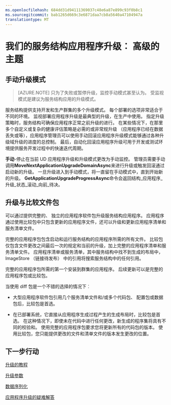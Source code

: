 ```yaml
---
ms.openlocfilehash: 684dd31d94111369037c48e6a87e899c93f0b8c1
ms.sourcegitcommit: bab1265d669c3e6871daa7cb8a5640a47104947a
translationtype: MT
---
```

<properties
   pageTitle="我们的服务结构应用程序升级︰ 高级的主题"
   description="本文介绍了一些高级的主题，属于服务结构应用程序升级。"
   services="service-fabric"
   documentationCenter=".net"
   authors="mani-ramaswamy"
   manager="samgeo"
   editor=""/>

<tags
   ms.service="service-fabric"
   ms.devlang="dotnet"
   ms.topic="article"
   ms.tgt_pltfrm="NA"
   ms.workload="NA"
   ms.date="07/17/2015"
   ms.author="subramar"/>

# 我们的服务结构应用程序升级︰ 高级的主题

## 手动升级模式

> [AZURE.NOTE] 只为了失败或暂停升级，监控手动模式甚至认为。 受监视模式是建议为服务结构应用的升级模式。

服务结构提供支持开发和生产群集的多个升级模式。 每个部署的选项非常适合于不同的环境。 监视部署应用程序升级是最典型的升级，在生产中使用。 指定升级策略时，服务结构可确保应用程序正常之前升级的进行。 在某些情况下，在那里多个自定义或复杂的健康评估策略是必需的或非常规升级 （应用程序已经在数据丢失或等），应用程序管理员可以使用手动回滚应用程序升级模式能够通过各种升级域升级的进度的总控制。 最后，自动化回滚应用程序升级可用于开发或测试环境提供服务开发过程中的快速迭代周期。

**手动**-停止在当前 UD 应用程序升级和升级模式更改为手动监控。 管理员需要手动调用**MoveNextApplicationUpgradeDomainAsync**来进行升级或触发回滚通过启动新的升级。 一旦升级进入到手动模式，将一直留在手动模式中，直到开始新的升级。 **GetApplicationUpgradeProgressAsync**命令会返回结构\_应用程序\_升级\_状态\_滚动\_向前\_待决。

## 升级与比较文件包

可以通过提供完整的、 独立的应用程序软件包升级服务结构应用程序。 应用程序通过使用比较包中只包含更新的应用程序文件，还可以升级和更新应用程序清单和服务清单文件。

完整的应用程序包包含启动和运行服务结构的应用程序所需的所有文件。 比较包仅包含文件更改之间最后一次的规定和当前的升级，加上完整的应用程序清单和服务清单文件。 应用程序清单或服务清单，其中服务结构中找不到生成的布局中，ImageStore （链接待发布） 中的引用将搜索服务结构中的任何引用。

完整的应用程序包所需的第一个安装到群集的应用程序。 后续更新可以是完整的应用程序包或比较包。

当使用 diff 包是一个不错的选择的情况下︰

* 大型应用程序软件包引用几个服务清单文件和/或多个代码包、 配置包或数据包后，比较包是首选。

* 在已部署系统，它直接从应用程序生成过程产生的生成布局时，比较包是首选。 在这种情况下，即使未在代码中进行任何更改，新生成的程序集将具有不同的校验和。 使用完整的应用程序包要求您将更新所有的代码包的版本。 使用比较包，您只能提供更改的文件和清单文件的版本发生更改的位置。

## 下一步行动

[升级的教程](service-fabric-application-upgrade-tutorial.md)

[升级参数](service-fabric-application-upgrade-parameters.md)

[数据序列化](service-fabric-application-upgrade-data-serialization.md)

[应用程序升级的疑难解答](service-fabric-application-upgrade-troubleshooting.md)
 
